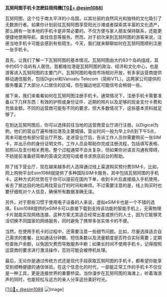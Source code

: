 **瓦努阿图手机卡怎麽註冊飛機[[TG💪+ @esim1088](https://t.me/s/esim1088)]**

瓦努阿图，这个位于南太平洋的小岛国，以其壮丽的自然风光和独特的文化吸引了无数旅行者。如果你计划前往瓦努阿图享受阳光沙滩或者探索其丰富的文化遗产，那么拥有一张本地的手机卡是非常必要的。不仅方便与家人朋友保持联系，还能更便捷地使用导航、查找信息等服务。然而，对于初次来到瓦努阿图的游客来说，注册当地手机卡可能会感到有些陌生。今天，我们就来聊聊如何在瓦努阿图顺利注册一张手机卡。

首先，让我们了解一下瓦努阿图的基本情况。瓦努阿图由大约83个岛屿组成，其中约65个岛屿有人居住。首都维拉港是瓦努阿图的政治、经济和文化中心，也是游客进入瓦努阿图的主要门户。瓦努阿图的电信市场相对开放，有多家运营商提供移动通信服务，包括Digicel和Vanuatu Telecom（简称VTL）。这两家公司提供的服务覆盖了大部分人口居住的区域，但在偏远地区可能信号会稍弱一些。

接下来，我们来看看如何在瓦努阿图注册手机卡。通常情况下，注册手机卡需要准备以下几样东西：有效的护照或身份证件、近期的照片以及足够的现金支付卡费和充值金额。不同的运营商可能有不同的要求，但大多数情况下，这些基本资料就足够了。

在到达瓦努阿图后，你可以选择前往当地的运营商营业厅进行注册。以Digicel为例，他们的营业厅遍布维拉港及主要城镇，营业时间一般为早上9点到下午5点，周末可能也有部分营业厅开放。走进营业厅后，告诉工作人员你需要购买一张SIM卡，并出示你的身份证明文件。工作人员会帮助你完成注册流程，包括填写表格、拍照以及支付相关费用。整个过程通常不会太复杂，但如果你对语言沟通有障碍，不妨提前准备好简单的英语交流短句或者寻求旅店前台的帮助。

除了线下营业厅，现在越来越多的人选择通过线上渠道购买预付费SIM卡。比如，网上购物平台Esim1088就提供了多种国际SIM卡服务，其中包括瓦努阿图的手机卡。这种方式的优势在于你可以提前在国内下单，收到卡片后直接插入手机使用，省去了抵达目的地后再找营业厅的时间和麻烦。不过需要注意的是，线上购买时也要仔细核对个人信息，确保所有数据准确无误。

另外，对于那些习惯于使用电子设备的人来说，虚拟eSIM卡也是一个不错的选择。Esim1088提供的eSIM卡可以直接下载到支持该功能的智能手机上，无需物理卡片就能实现网络连接。这种方案尤其适合经常出差或旅行的人士，因为它能够灵活切换不同国家的网络服务，同时避免了携带多张实体卡的不便。

当然，在使用手机卡的过程中，还需要注意一些细节问题。比如，尽量选择适合自己需求的套餐，比如通话分钟数、短信条数以及流量额度是否符合实际需要；定期检查账户余额，以免因欠费而导致服务中断；如果长时间不使用手机卡，记得按照运营商的要求进行激活操作，否则可能会被停机处理。

最后，无论你是通过传统方式还是现代手段获取瓦努阿图的手机卡，都希望你能享受到顺畅便捷的通信体验。在这个信息化的时代，一部能正常工作的手机卡不仅仅是一种工具，更是连接世界的重要桥梁。当你漫步在瓦努阿图的海滩上，听着海浪声的同时，也能轻松与远方的亲人分享这份美好时光。

[[TG💪+ @esim1088](https://t.me/s/esim1088) ![Image](https://i.postimg.cc/4NQfJmqS/Snipaste-2025-05-13-00-14-12.png)]